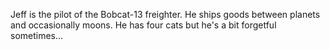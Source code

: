 Jeff is the pilot of the Bobcat-13 freighter. He ships goods between planets and occasionally moons. He has four cats but he's a bit forgetful sometimes...
